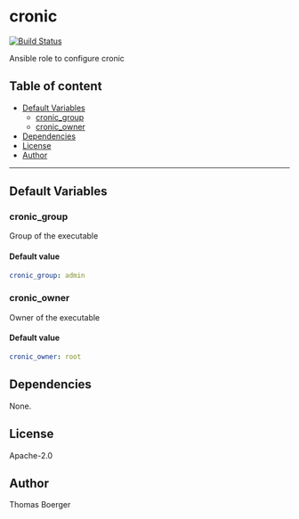 # cronic

[![Build Status](https://cloud.drone.io/api/badges/machippie/cronic/status.svg)](https://cloud.drone.io/machippie/cronic)

Ansible role to configure cronic

## Table of content

* [Default Variables](#default-variables)
  * [cronic_group](#cronic_group)
  * [cronic_owner](#cronic_owner)
* [Dependencies](#dependencies)
* [License](#license)
* [Author](#author)

---

## Default Variables

### cronic_group

Group of the executable

#### Default value

```YAML
cronic_group: admin
```

### cronic_owner

Owner of the executable

#### Default value

```YAML
cronic_owner: root
```

## Dependencies

None.

## License

Apache-2.0

## Author

Thomas Boerger
